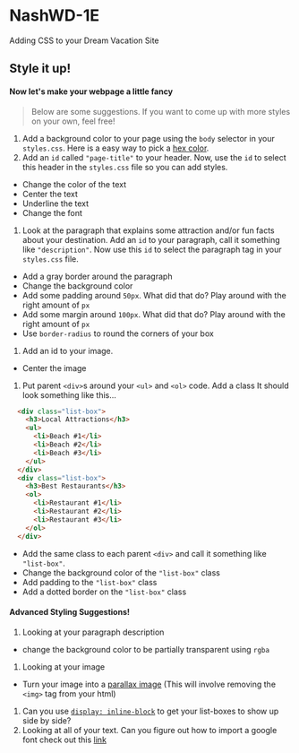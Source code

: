 # NashWD-1E
Adding CSS to your Dream Vacation Site

## Style it up!

#### Now let's make your webpage a little fancy
> Below are some suggestions. If you want to come up with more styles on your own, feel free!
1. Add a background color to your page using the `body` selector in your `styles.css`. Here is a easy way to pick a [hex color](https://www.google.com/search?q=hex+color+picker&oq=hex+color+picker&aqs=chrome.0.0l6.3344j0j7&sourceid=chrome&ie=UTF-8). 
1. Add an `id` called `"page-title"` to your header. Now, use the `id` to select this header in the `styles.css` file so you can add styles.
  - Change the color of the text
  - Center the text
  - Underline the text
  - Change the font
1. Look at the paragraph that explains some attraction and/or fun facts about your destination. Add an `id` to your paragraph, call it something like `"description"`. Now use this `id` to select the paragraph tag in your `styles.css` file.
  - Add a gray border around the paragraph
  - Change the background color
  - Add some padding around `50px`. What did that do? Play around with the right amount of `px`
  - Add some margin around `100px`. What did that do? Play around with the right amount of `px`
  - Use `border-radius` to round the corners of your box
1. Add an id to your image. 
  - Center the image
1. Put parent `<div>`s around your `<ul>`  and `<ol>` code. Add a class  It should look something like this...
  ``` HTML
    <div class="list-box">
      <h3>Local Attractions</h3>
      <ul>
        <li>Beach #1</li>
        <li>Beach #2</li>
        <li>Beach #3</li>
      </ul>
    </div>
    <div class="list-box">
      <h3>Best Restaurants</h3>
      <ol>
        <li>Restaurant #1</li>
        <li>Restaurant #2</li>
        <li>Restaurant #3</li>
      </ol>
    </div>
  ```
  - Add the same class to each parent `<div>` and call it something like `"list-box"`.
  - Change the background color of the `"list-box"` class
  - Add padding to the `"list-box"` class
  - Add a dotted border on the `"list-box"` class

#### Advanced Styling Suggestions!
1. Looking at your paragraph description
  - change the background color to be partially transparent using `rgba`
1. Looking at your image
  - Turn your image into a [parallax image](https://www.w3schools.com/howto/howto_css_parallax.asp) (This will involve removing the `<img>` tag from your html)
1. Can you use [`display: inline-block`](http://learnlayout.com/inline-block.html) to get your list-boxes to show up side by side?
1. Looking at all of your text. Can you figure out how to import a google font check out this [link](https://codeburst.io/intro-to-google-fonts-for-web-developers-5559b63807d3)


